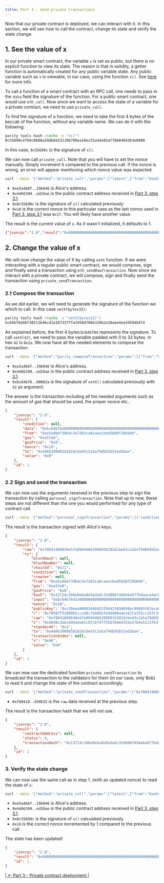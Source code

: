 ```yaml
---
title: Part 4 - Send private transactions
---
```


Now that our private contract is deployed, we can interact with it. In this section, we will see how to call the contract, change its state and verify the state change.

## 1. See the value of x

In our private smart contract, the variable `x` is set as public, but there is no explicit function to view its state. The reason is that in solidity, a getter function is automatically created for any public variable state. Any public variable such as `x` is viewable, in our case, using the function `x()`. See [here](http://solidity.readthedocs.io/en/v0.4.24/contracts.html#getter-functions) for more info.

To call a function of a smart contract with an RPC call, one needs to pass in the `data` field the signature of the function. For a public smart contract, one would use `eth_call`. Now since we want to access the state of a variable for a private contract, we need to use `private_call`.

To find the signature of a function, we need to take the first 4 bytes of the keccak of the function, without any variable name. We can do it with the following:
```bash
parity tools hash <(echo -n "x()")
0c55699c4769c0b08a59db8a53119b799ea10ec55a4da92af76b0404363e0980
```

In this case, `0c55699c` is the signature of `x()`.

We can now call `private_call`. Note that you will have to set the nonce manually. Simply increment it compared to the previous call. If the nonce is wrong, an error will appear mentioning which nonce value was expected.

```bash
curl --data '{"method":"private_call","params":["latest",{"from":"0xe5a4b6f39b4c3e7203ca8caeecbad58d8f29b046","to":"0x4466399893d182dcbe43c2a5a79db93b52ed26ae","data":"0x0c55699c", "nonce":"0x18"}],"id":1,"jsonrpc":"2.0"}' -H "Content-Type: application/json" -X POST localhost:8545
```
- `0xe5a4b6f..29b046` is Alice's address.
- `0x4466399..ed26ae` is the public contract address received in [Part 3, step 3.1](#31-encrypt-the-deployment-transaction-for-the-validators).
- `0x0c55699c` is the signature of `x()` calculated previously
- `0x18` is the correct nonce in this particular case as the last nonce used in [Part 3, step 3.1](#31-encrypt-the-deployment-transaction-for-the-validators) was `0x17`. You will likely have another value.

The result is the current value of `x`. As it wasn't initialized, it defaults to 1.
```json
{"jsonrpc":"2.0","result":"0x0000000000000000000000000000000000000000000000000000000000000001","id":1}
```

## 2. Change the value of x

We will now change the value of X by calling `setX` function. If we were interacting with a regular public smart contract, we would compose, sign and finally send a transaction using `eth_sendRawTransaction`. Now since we interact with a private contract, we will compose, sign and finally send the transaction using `private_sendTransaction`.

### 2.1 Compose the transaction

As we did earlier, we will need to generate the signature of the function we which to call. In this case `setX(bytes32)`:
```bash
parity tools hash <(echo -n "setX(bytes32)")
bc64b76d46f38211b46cd1a107337ffa1958d706b339b2a10aee4ea3d594b474
```

As explained before, the first 4 bytes:`bc64b76d` represents the signature. To call `setX(42)`, we need to pass the variable padded with 0 to 32 bytes. In hex `42` is `0x2a`. We now have all the needed elements to compose the transaction.

```bash
curl --data '{"method":"parity_composeTransaction","params":[{"from":"0xe5a4b6f39b4c3e7203ca8caeecbad58d8f29b046","to":"0x4466399893d182dcbe43c2a5a79db93b52ed26ae","data":"0xbc64b76d000000000000000000000000000000000000000000000000000000000000002a"}],"id":1,"jsonrpc":"2.0"}' -H "Content-Type: application/json" -X POST localhost:8545
```
- `0xe5a4b6f..29b046` is Alice's address.
- `0x4466399..ed26ae` is the public contract address received in [Part 3, step 3.1](#31-encrypt-the-deployment-transaction-for-the-validators).
- `0xbc64b76..00002a` is the signature of `setX()` calculated previously with `42` as argument.

The answer is the transaction including all the needed arguments such as the amount of gas that should be used, the proper nonce etc..
```json
{
    "jsonrpc": "2.0",
    "result": {
        "condition": null,
        "data": "0xbc64b76d000000000000000000000000000000000000000000000000000000000000002a",
        "from": "0xe5a4b6f39b4c3e7203ca8caeecbad58d8f29b046",
        "gas": "0xe57e0",
        "gasPrice": "0x0",
        "nonce": "0x18",
        "to": "0x4466399893d182dcbe43c2a5a79db93b52ed26ae",
        "value": "0x0"
    },
    "id": 1
}
```

### 2.2 Sign and send the transaction

We can now use the arguments received in the previous step to sign the transaction by calling `personal_signTransaction`. Note that up to now, these steps are not different than the one you would performed for any type of contract call.
```bash
curl --data '{"method":"personal_signTransaction","params":[{"condition":null,"data":"0xbc64b76d2a00000000000000000000000000000000000000000000000000000000000000","from":"0xe5a4b6f39b4c3e7203ca8caeecbad58d8f29b046","gas":"0xe57e0","gasPrice":"0x0","nonce":"0x18","to":"0x4466399893d182dcbe43c2a5a79db93b52ed26ae","value":"0x0"},"alicepwd"],"id":1,"jsonrpc":"2.0"}' -H "Content-Type: application/json" -X POST localhost:8545
```

The result is the transaction signed with Alice's keys.
```json
{
    "jsonrpc": "2.0",
    "result": {
        "raw": "0xf8841880830e57e0944466399893d182dcbe43c2a5a79db93b52ed26ae80a4bc64b76d2a0000000000000000000000000000000000000000000000000000000000000046a070587f5180901cca38c7b9d5b7e9d408ade342fa3f6cc16fc34c8e1df0bfe7eda040d8c3bbc695a4ab5c8fcbfd7f35b7b9e6352e5fb4a5113f63f1f67ab6d38b32",
        "tx": {
            "blockHash": null,
            "blockNumber": null,
            "chainId": "0x11",
            "condition": null,
            "creates": null,
            "from": "0xe5a4b6f39b4c3e7203ca8caeecbad58d8f29b046",
            "gas": "0xe57e0",
            "gasPrice": "0x0",
            "hash": "0x13724c166e0eba0e9a3adc32d8887494eba877bdaaca4ac8471014b87ac13e4f",
            "input": "0xbc64b76d2a00000000000000000000000000000000000000000000000000000000000000",
            "nonce": "0x18",
            "publicKey": "0xc20eea90083d48d53356423038056bc896b5f63ace0c4a8861deaffc5130da7747c7a2274165060f8f39c707e15dea47098a402e05c5e326b8d4f07d896edd86",
            "r": "0x70587f5180901cca38c7b9d5b7e9d408ade342fa3f6cc16fc34c8e1df0bfe7ed",
            "raw": "0xf8841880830e57e0944466399893d182dcbe43c2a5a79db93b52ed26ae80a4bc64b76d2a0000000000000000000000000000000000000000000000000000000000000046a070587f5180901cca38c7b9d5b7e9d408ade342fa3f6cc16fc34c8e1df0bfe7eda040d8c3bbc695a4ab5c8fcbfd7f35b7b9e6352e5fb4a5113f63f1f67ab6d38b32",
            "s": "0x40d8c3bbc695a4ab5c8fcbfd7f35b7b9e6352e5fb4a5113f63f1f67ab6d38b32",
            "standardV": "0x1",
            "to": "0x4466399893d182dcbe43c2a5a79db93b52ed26ae",
            "transactionIndex": null,
            "v": "0x46",
            "value": "0x0"
        }
    },
    "id": 1
}
```

We can now use the dedicated function `private_sendTransaction` to broadcast the transaction to the validators for them (in our case, only Bob) to read it and change the state of the contract accordingly.

```bash
curl --data '{"method":"private_sendTransaction","params":["0xf8841880830e57e0944466399893d182dcbe43c2a5a79db93b52ed26ae80a4bc64b76d000000000000000000000000000000000000000000000000000000000000002a46a070587f5180901cca38c7b9d5b7e9d408ade342fa3f6cc16fc34c8e1df0bfe7eda040d8c3bbc695a4ab5c8fcbfd7f35b7b9e6352e5fb4a5113f63f1f67ab6d38b32"],"id":1,"jsonrpc":"2.0"}' -H "Content-Type: application/json" -X POST localhost:8545 
```

- `0xf88418..d38b32` is the `raw` data received at the previous step.

The result is the transaction hash that we will not use.
```json
{
    "jsonrpc": "2.0",
    "result": {
        "contractAddress": null,
        "status": 0,
        "transactionHash": "0x13724c166e0eba0e9a3adc32d8887494eba877bdaaca4ac8471014b87ac13e4f"
    },
    "id": 1
}
```

### 3. Verify the state change

We can now use the same call as in step 1. (with an updated nonce) to read the state of `x`:
```bash
curl --data '{"method":"private_call","params":["latest",{"from":"0xe5a4b6f39b4c3e7203ca8caeecbad58d8f29b046","to":"0x4466399893d182dcbe43c2a5a79db93b52ed26ae","data":"0x0c55699c", "nonce":"0x19"}],"id":1,"jsonrpc":"2.0"}' -H "Content-Type: application/json" -X POST localhost:8545
```
- `0xe5a4b6f..29b046` is Alice's address.
- `0x4466399..ed26ae` is the public contract address received in [Part 3, step 3.1](#31-encrypt-the-deployment-transaction-for-the-validators).
- `0x0c55699c` is the signature of `x()` calculated previously
- `0x19` is the correct nonce incremented by 1 compared to the previous call. 

The state has been updated!
```json
{
    "jsonrpc": "2.0",
    "result": "0x000000000000000000000000000000000000000000000000000000000000002a",
    "id": 1
}
```

|[ ← Part 3 - Private contract deployment ](Private-Transactions-Tutorial-3.md)|


